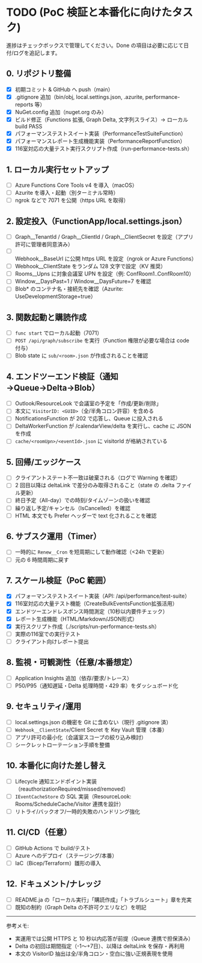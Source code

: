 # TODO (PoC 検証と本番化に向けたタスク)

進捗はチェックボックスで管理してください。Done の項目は必要に応じて日付/ログを追記します。

## 0. リポジトリ整備

- [x] 初期コミット & GitHub へ push（main）
- [x] .gitignore 追加（bin/obj, local.settings.json, .azurite, performance-reports 等）
- [x] NuGet.config 追加（nuget.org のみ）
- [x] ビルド修正（Functions 拡張, Graph Delta, 文字列スライス）→ ローカル build PASS
- [x] パフォーマンステストスイート実装（PerformanceTestSuiteFunction）
- [x] パフォーマンスレポート生成機能実装（PerformanceReportFunction）
- [x] 116室対応の大量テスト実行スクリプト作成（run-performance-tests.sh）

## 1. ローカル実行セットアップ

- [ ] Azure Functions Core Tools v4 を導入（macOS）
- [ ] Azurite を導入・起動（別ターミナル常時）
- [ ] ngrok などで 7071 を公開（https URL を取得）

## 2. 設定投入（FunctionApp/local.settings.json）

- [ ] Graph__TenantId / Graph__ClientId / Graph__ClientSecret を設定（アプリ許可に管理者同意済み）
- [ ] Webhook__BaseUrl に公開 https URL を設定（ngrok or Azure Functions）
- [ ] Webhook__ClientState をランダム 128 文字で設定（KV 推奨）
- [ ] Rooms__Upns に対象会議室 UPN を設定（例: ConfRoom1..ConfRoom10）
- [ ] Window__DaysPast=1 / Window__DaysFuture=7 を確認
- [ ] Blob* のコンテナ名・接続先を確認（Azurite: UseDevelopmentStorage=true）

## 3. 関数起動と購読作成

- [ ] `func start` でローカル起動（7071）
- [ ] `POST /api/graph/subscribe` を実行（Function 権限が必要な場合は code 付与）
- [ ] Blob state に `sub/<room>.json` が作成されることを確認

## 4. エンドツーエンド検証（通知→Queue→Delta→Blob）

- [ ] Outlook/ResourceLook で会議室の予定を「作成/更新/削除」
- [ ] 本文に `VisitorID: <GUID>`（全/半角コロン許容）を含める
- [ ] NotificationsFunction が 202 で応答し、Queue に投入される
- [ ] DeltaWorkerFunction が /calendarView/delta を実行し、cache に JSON を作成
- [ ] `cache/<roomUpn>/<eventId>.json` に visitorId が格納されている

## 5. 回帰/エッジケース

- [ ] クライアントステート不一致は破棄される（ログで Warning を確認）
- [ ] 2 回目以降は deltaLink で差分のみ取得されること（state の .delta ファイル更新）
- [ ] 終日予定（All-day）での時刻/タイムゾーンの扱いを確認
- [ ] 繰り返し予定/キャンセル（IsCancelled）を確認
- [ ] HTML 本文でも Prefer ヘッダーで text 化されることを確認

## 6. サブスク運用（Timer）

- [ ] 一時的に `Renew__Cron` を短周期にして動作確認（<24h で更新）
- [ ] 元の 6 時間周期に戻す

## 7. スケール検証（PoC 範囲）

- [x] パフォーマンステストスイート実装（API: /api/performance/test-suite）
- [x] 116室対応の大量テスト機能（CreateBulkEventsFunction拡張活用）
- [x] エンドツーエンドレスポンス時間測定（10秒以内要件チェック）
- [x] レポート生成機能（HTML/Markdown/JSON形式）
- [x] 実行スクリプト作成（./scripts/run-performance-tests.sh）
- [ ] 実際の116室での実行テスト
- [ ] クライアント向けレポート提出

## 8. 監視・可観測性（任意/本番想定）

- [ ] Application Insights 追加（依存/要求/トレース）
- [ ] P50/P95（通知遅延・Delta 処理時間・429 率）をダッシュボード化

## 9. セキュリティ/運用

- [ ] local.settings.json の機密を Git に含めない（現行 .gitignore 済）
- [ ] `Webhook__ClientState`/Client Secret を Key Vault 管理（本番）
- [ ] アプリ許可の最小化（会議室スコープの絞り込み検討）
- [ ] シークレットローテーション手順を整備

## 10. 本番化に向けた差し替え

- [ ] Lifecycle 通知エンドポイント実装（reauthorizationRequired/missed/removed）
- [ ] `IEventCacheStore` の SQL 実装（ResourceLook: Rooms/ScheduleCache/Visitor 連携を設計）
- [ ] リトライ/バックオフ/一時的失敗のハンドリング強化

## 11. CI/CD（任意）

- [ ] GitHub Actions で build/テスト
- [ ] Azure へのデプロイ（ステージング/本番）
- [ ] IaC（Bicep/Terraform）雛形の導入

## 12. ドキュメント/ナレッジ

- [ ] README.ja の「ローカル実行」「購読作成」「トラブルシュート」章を充実
- [ ] 既知の制約（Graph Delta の不許可クエリなど）を明記

---
参考メモ:

- 実運用では公開 HTTPS と 10 秒以内応答が前提（Queue 連携で担保済み）
- Delta の初回は期間指定（-1〜+7日）、以降は deltaLink を保存・再利用
- 本文の VisitorID 抽出は全/半角コロン・空白に強い正規表現を使用
